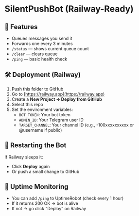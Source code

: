 
# SilentPushBot (Railway-Ready)

## 🚀 Features
- Queues messages you send it
- Forwards one every 3 minutes
- `/status` — shows current queue count
- `/clear` — clears queue
- `/ping` — basic health check

## 🛠 Deployment (Railway)

1. Push this folder to GitHub
2. Go to [https://railway.app](https://railway.app)
3. Create a **New Project → Deploy from GitHub**
4. Select this repo
5. Set the environment variables:
   - `BOT_TOKEN`: Your bot token
   - `ADMIN_ID`: Your Telegram user ID
   - `TARGET_CHANNEL`: Your channel ID (e.g., -100xxxxxxxxxx or @username if public)

## 🔁 Restarting the Bot
If Railway sleeps it:
- Click **Deploy** again
- Or push a small change to GitHub

## 🔔 Uptime Monitoring
- You can add `/ping` to UptimeRobot (check every 1 hour)
- If it returns 200 OK → bot is alive
- If not → go click “Deploy” on Railway
